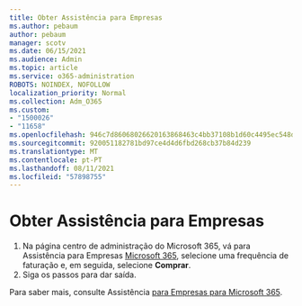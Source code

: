 ```yaml
---
title: Obter Assistência para Empresas
ms.author: pebaum
author: pebaum
manager: scotv
ms.date: 06/15/2021
ms.audience: Admin
ms.topic: article
ms.service: o365-administration
ROBOTS: NOINDEX, NOFOLLOW
localization_priority: Normal
ms.collection: Adm_O365
ms.custom:
- "1500026"
- "11658"
ms.openlocfilehash: 946c7d86068026620163868463c4bb37108b1d60c4495ec548dc36043bce8414
ms.sourcegitcommit: 920051182781bd97ce4d4d6fbd268cb37b84d239
ms.translationtype: MT
ms.contentlocale: pt-PT
ms.lasthandoff: 08/11/2021
ms.locfileid: "57898755"
---
```

# <a name="get-business-assist"></a>Obter Assistência para Empresas

1. Na página centro de administração do Microsoft 365, vá para Assistência para Empresas [Microsoft 365](https://go.microsoft.com/fwlink/p/?linkid=2158423), selecione uma frequência de faturação e, em seguida, selecione **Comprar**.
2. Siga os passos para dar saída.

Para saber mais, consulte Assistência [para Empresas para Microsoft 365](https://docs.microsoft.com/microsoft-365/admin/misc/business-assist).